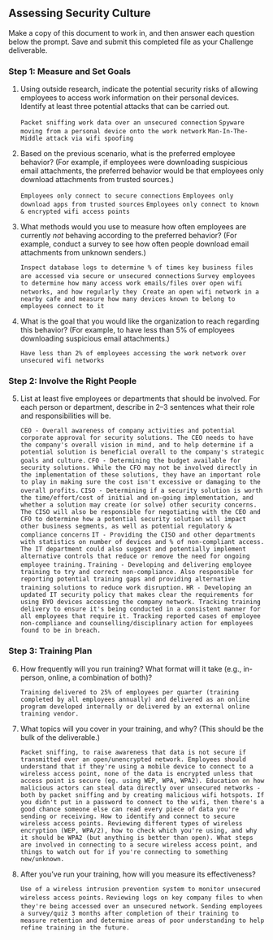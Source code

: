 ## Assessing Security Culture

Make a copy of this document to work in, and then answer each question below the prompt. Save and submit this completed file as your Challenge deliverable.


### Step 1: Measure and Set Goals



1. Using outside research, indicate the potential security risks of allowing employees to access work information on their personal devices. Identify at least three potential attacks that can be carried out.

    `Packet sniffing work data over an unsecured connection`
    `Spyware moving from a personal device onto the work network`
    `Man-In-The-Middle attack via wifi spoofing`


2. Based on the previous scenario, what is the preferred employee behavior? (For example, if employees were downloading suspicious email attachments, the preferred behavior would be that employees only download attachments from trusted sources.)

    `Employees only connect to secure connections`
    `Employees only download apps from trusted sources`
    `Employees only connect to known & encrypted wifi access points`


3. What methods would you use to measure how often employees are currently _not_ behaving according to the preferred behavior? (For example, conduct a survey to see how often people download email attachments from unknown senders.)

    `Inspect database logs to determine % of times key business files are accessed via secure or unsecured connections`
    `Survey employees to determine how many access work emails/files over open wifi networks, and how regularly they `
    `Create an open wifi network in a nearby cafe and measure how many devices known to belong to employees connect to it`


4. What is the goal that you would like the organization to reach regarding this behavior? (For example, to have less than 5% of employees downloading suspicious email attachments.)

    `Have less than 2% of employees accessing the work network over unsecured wifi networks`


### Step 2: Involve the Right People


5. List at least five employees or departments that should be involved. For each person or department, describe in 2–3 sentences what their role and responsibilities will be.

    `CEO - Overall awareness of company activities and potential corporate approval for security solutions. The CEO needs to have the company's overall vision in mind, and to help determine if a potential solution is beneficial overall to the company's strategic goals and culture.`
    `CFO - Determining the budget available for security solutions. While the CFO may not be involved directly in the implementation of these solutions, they have an important role to play in making sure the cost isn't excessive or damaging to the overall profits.`
    `CISO - Determining if a security solution is worth the time/effort/cost of initial and on-going implementation, and whether a solution may create (or solve) other security concerns. The CISO will also be responsible for negotiating with the CEO and CFO to determine how a potential security solution will impact other business segments, as well as potential regulatory & compliance concerns` 
    `IT - Providing the CISO and other departments with statistics on number of devices and % of non-compliant access. The IT department could also suggest and potentially implement alternative controls that reduce or remove the need for ongoing employee training.`
    `Training - Developing and delivering employee training to try and correct non-compliance. Also responsible for reporting potential training gaps and providing alternative training solutions to reduce work disruption.`
    `HR - Developing an updated IT security policy that makes clear the requirements for using BYO devices accessing the company network. Tracking training delivery to ensure it's being conducted in a consistent manner for all employees that require it. Tracking reported cases of employee non-compliance and counselling/disciplinary action for employees found to be in breach.`

### Step 3: Training Plan



6. How frequently will you run training? What format will it take (e.g., in-person, online, a combination of both)?

    `Training delivered to 25% of employees per quarter (training completed by all employees annually) and delivered as an online program developed internally or delivered by an external online training vendor.`


7. What topics will you cover in your training, and why? (This should be the bulk of the deliverable.)

    `Packet sniffing, to raise awareness that data is not secure if transmitted over an open/unencrypted network. Employees should understand that if they're using a mobile device to connect to a wireless access point, none of the data is encrypted unless that access point is secure (eg. using WEP, WPA, WPA2). Education on how malicious actors can steal data directly over unsecured networks - both by packet sniffing and by creating malicious wifi hotspots. If you didn't put in a password to connect to the wifi, then there's a good chance someone else can read every piece of data you're sending or receiving.
How to identify and connect to secure wireless access points. Reviewing different types of wireless encryption (WEP, WPA/2), how to check which you're using, and why it should be WPA2 (but anything is better than open). What steps are involved in connecting to a secure wireless access point, and things to watch out for if you're connecting to something new/unknown.`


8. After you’ve run your training, how will you measure its effectiveness? 

    `Use of a wireless intrusion prevention system to monitor unsecured wireless access points.`
    `Reviewing logs on key company files to when they're being accessed over an unsecured network.`
    `Sending employees a survey/quiz 3 months after completion of their training to measure retention and determine areas of poor understanding to help refine training in the future.`
